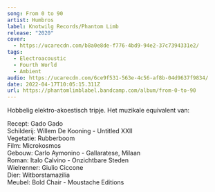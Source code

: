 ```yaml
---
song: From 0 to 90
artist: Humbros
label: Knotwilg Records/Phantom Limb
release: "2020"
cover:
  - https://ucarecdn.com/b8a0e8de-f776-4bd9-94e2-37c7394331e2/
tags:
  - Electroacoustic
  - Fourth World
  - Ambient
audio: https://ucarecdn.com/6ce9f531-563e-4c56-af8b-04d9637f9834/
date: 2022-04-17T10:05:15.311Z
url: https://phantomlimblabel.bandcamp.com/album/from-0-to-90
---
```

Hobbelig elektro-akoestisch tripje. Het muzikale equivalent van:

Recept: Gado Gado\
Schilderij: Willem De Kooning - Untitled XXII\
Vegetatie: Rubberboom\
Film: Microkosmos\
Gebouw: Carlo Aymonino - Gallaratese, Milaan\
Roman: Italo Calvino - Onzichtbare Steden\
Wielrenner: Giulio Ciccone\
Dier: Witborstamazilia\
Meubel: Bold Chair - Moustache Editions